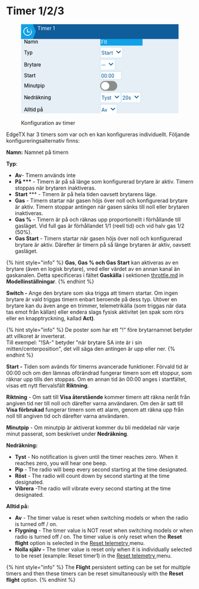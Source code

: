# Timer 1/2/3

<figure><img src="../../../../.gitbook/assets/timers.png" alt=""><figcaption><p>Konfiguration av timer</p></figcaption></figure>

EdgeTX har 3 timers som var och en kan konfigureras individuellt. Följande konfigureringsalternativ finns:

**Namn:** Namnet på timern

**Typ**:

* **Av**- Timern används inte
* **På \*\*\*** - Timern är på så länge som konfigurerad brytare är aktiv. Timern stoppas när brytaren inaktiveras.
* **Start** \*\*\* - Timern är på hela tiden oavsett brytarens läge.
* **Gas** - Timern startar när gasen höjs över noll och konfigurerad brytare är aktiv. Timern stoppar antingen när gasen sänks till noll eller brytaren inaktiveras.
* **Gas %** - Timern är på och räknas upp proportionellt i förhållande till gasläget. Vid full gas är förhållandet 1/1 (reell tid) och vid halv gas 1/2 (50%).
* **Gas Start** - Timern startar när gasen höjs över noll och konfigurerad brytare är aktiv. Därefter är timern på så länge brytaren är aktiv, oavsett gasläget.

{% hint style="info" %}
**Gas**, **Gas % och Gas Start** kan aktiveras av en brytare (även en logisk brytare), vred eller värdet av en annan kanal än gaskanalen. Detta specificeras i fältet **Gaskälla** i sektionen [throttle.md](throttle.md "mention") in **Modellinställningar**.
{% endhint %}

**Switch -** Ange den brytare som ska trigga att timern startar. Om ingen brytare är vald triggas timern enbart beroende på dess typ. Utöver en brytare kan du även ange en trimmer, telemetrikälla (som triggas när data tas emot från källan) eller endera slags fysisk aktivitet (en spak som rörs eller en knapptryckning, kallad **Act)**.

{% hint style="info" %}
De poster som har ett "!" före brytarnamnet betyder att villkoret är inverterat. \
Till exempel: "!SA-" betyder "när brytare SA inte är i sin mitten/centerposition", det vill säga den antingen är upp eller ner.
{% endhint %}

**Start -** Tiden som avänds för timerns avancerade funktioner. Förvald tid är 00:00 och om den lämnas oförändrad fungerar timern som ett stoppur, som räknar upp tills den stoppas. Om en annan tid än 00:00 anges i startfältet, visas ett nytt flervalsfält **Riktning**.

**Riktning** - Om satt till **Visa återstående** kommer timern att räkna neråt från angiven tid ner till noll och därefter varna användaren. Om den är satt till **Visa förbrukad** fungerar timern som ett alarm, genom att räkna upp från noll till angiven tid och därefter varna användaren.

**Minutpip** - Om minutpip är aktiverat kommer du bli meddelad när varje minut passerat, som beskrivet under **Nedräkning**.

**Nedräkning:**

* **Tyst** - No notification is given until the timer reaches zero. When it reaches zero, you will hear one beep.
* **Pip** - The radio will beep every second starting at the time designated.
* **Röst** - The radio will count down by second starting at the time designated.
* **Vibrera** -The radio will vibrate every second starting at the time designated.

**Alltid på:**

* **Av** - The timer value is reset when switching models or when the radio is turned off / on.
* **Flygning** - The timer value is NOT reset when switching models or when radio is turned off / on. The timer value is only reset when the **Reset flight** option is selected in the [Reset telemetry ](../../reset-telemetry.md)menu.
* **Nolla själv -** The timer value is reset only when it is individually selected to be reset (example: Reset timer1) in the [Reset telemetry ](../../reset-telemetry.md)menu.

{% hint style="info" %}
The **Flight** persistent setting can be set for multiple timers and then these timers can be reset simultaneously with the **Reset flight** option.
{% endhint %}
